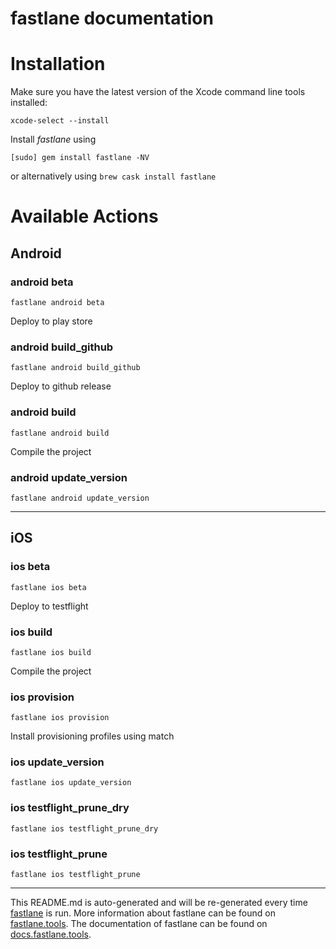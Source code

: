 fastlane documentation
================
# Installation

Make sure you have the latest version of the Xcode command line tools installed:

```
xcode-select --install
```

Install _fastlane_ using
```
[sudo] gem install fastlane -NV
```
or alternatively using `brew cask install fastlane`

# Available Actions
## Android
### android beta
```
fastlane android beta
```
Deploy to play store
### android build_github
```
fastlane android build_github
```
Deploy to github release
### android build
```
fastlane android build
```
Compile the project
### android update_version
```
fastlane android update_version
```


----

## iOS
### ios beta
```
fastlane ios beta
```
Deploy to testflight
### ios build
```
fastlane ios build
```
Compile the project
### ios provision
```
fastlane ios provision
```
Install provisioning profiles using match
### ios update_version
```
fastlane ios update_version
```

### ios testflight_prune_dry
```
fastlane ios testflight_prune_dry
```

### ios testflight_prune
```
fastlane ios testflight_prune
```


----

This README.md is auto-generated and will be re-generated every time [fastlane](https://fastlane.tools) is run.
More information about fastlane can be found on [fastlane.tools](https://fastlane.tools).
The documentation of fastlane can be found on [docs.fastlane.tools](https://docs.fastlane.tools).
